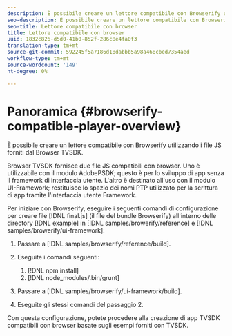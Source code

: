 ```yaml
---
description: È possibile creare un lettore compatibile con Browserify utilizzando i file JS forniti dal Browser TVSDK.
seo-description: È possibile creare un lettore compatibile con Browserify utilizzando i file JS forniti dal Browser TVSDK.
seo-title: Lettore compatibile con browser
title: Lettore compatibile con browser
uuid: 1832c826-d5d0-41b0-852f-286c8e4fa0f3
translation-type: tm+mt
source-git-commit: 592245f5a7186d18dabbb5a98a468cbed7354aed
workflow-type: tm+mt
source-wordcount: '149'
ht-degree: 0%

---
```



# Panoramica {#browserify-compatible-player-overview}

È possibile creare un lettore compatibile con Browserify utilizzando i file JS forniti dal Browser TVSDK.

Browser TVSDK fornisce due file JS compatibili con browser. Uno è utilizzabile con il modulo AdobePSDK; questo è per lo sviluppo di app senza il framework di interfaccia utente. L&#39;altro è destinato all&#39;uso con il modulo UI-Framework; restituisce lo spazio dei nomi PTP utilizzato per la scrittura di app tramite l&#39;interfaccia utente Framework.

Per iniziare con Browserify, eseguire i seguenti comandi di configurazione per creare file [!DNL final.js] (il file del bundle Browserify) all&#39;interno delle directory [!DNL example] in [!DNL samples/browerify/reference] e [!DNL samples/browerify/ui-framework]:

1. Passare a [!DNL samples/browserify/reference/build].
1. Eseguite i comandi seguenti:

   1. [!DNL npm install]
   1. [!DNL node_modules/.bin/grunt]

1. Passare a [!DNL samples/browserify/ui-framework/build].
1. Eseguite gli stessi comandi del passaggio 2.

Con questa configurazione, potete procedere alla creazione di app TVSDK compatibili con browser basate sugli esempi forniti con TVSDK.
